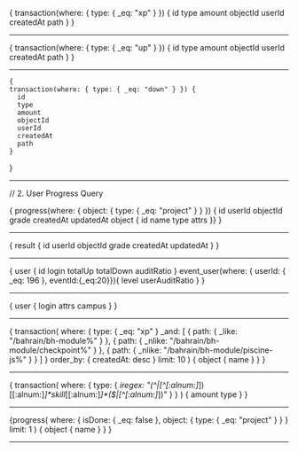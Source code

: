 {
    transaction(where: { type: { _eq: "xp" } }) {
      id
      type
      amount
      objectId
      userId
      createdAt
      path
    }
  }


  *******************
  {
    transaction(where: { type: { _eq: "up" } }) {
      id
      type
      amount
      objectId
      userId
      createdAt
      path
    }
  }
  ******************
    {
    transaction(where: { type: { _eq: "down" } }) {
      id
      type
      amount
      objectId
      userId
      createdAt
      path
    }
  }
*******************
// 2. User Progress Query

{
    progress(where: { object: { type: { _eq: "project" } } }) {
      id
      userId
      objectId
      grade
      createdAt
      updatedAt
      object {
        id
        name
        type
        attrs
      }}
    }
      

**********************
{
    result {
      id
      userId
      objectId
      grade
      createdAt
      updatedAt
    }
  }

****************
{
            user {
                id
                login
                totalUp
                totalDown
             	auditRatio
            }
            event_user(where: { userId: { _eq: 196 }, eventId:{_eq:20}}){
                level
          		userAuditRatio
            }
        }

******************
{
    user {
        login
        attrs
        campus
    }
}
*************

{
  transaction(
    where: {
      type: { _eq: "xp" }
      _and: [
        { path: { _like: "/bahrain/bh-module%" } },
        { path: { _nlike: "/bahrain/bh-module/checkpoint%" } },
        { path: { _nlike: "/bahrain/bh-module/piscine-js%" } }
      ]
    }
    order_by: { createdAt: desc }
    limit: 10
  ) {
    object {
      name
    }
  }
}
****************
{
    transaction(
      where: {
        type: {
          _iregex: "(^|[^[:alnum:]_])[[:alnum:]_]*skill_[[:alnum:]_]*($|[^[:alnum:]_])"
        }
      }
    ) {
      amount
      type
    }
  }
  *****************
  {progress(
      where: { isDone: { _eq: false }, object: { type: { _eq: "project" } } }
      limit: 1
    ) {
      object {
        name
      }
    }
  }
  ***********